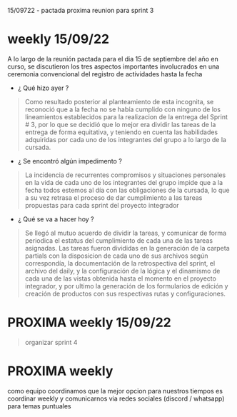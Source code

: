 15/09722 - pactada proxima reunion para sprint 3
# weekly 15/09/22 
A lo largo de la reunión pactada para el dia 15 de septiembre del año en curso, se discutieron los tres aspectos importantes involucrados en una ceremonia convencional del registro de actividades hasta la fecha
- ¿ Qué hizo ayer ?
> Como resultado posterior al planteamiento de esta incognita, se reconoció que a la fecha no se había cumplido con ninguno de los lineamientos establecidos para la realizacion de la entrega del Sprint # 3, por lo que se decidió que lo mejor era dividir las tareas de la entrega de forma equitativa, y teniendo en cuenta las habilidades adquiridas por cada uno de los integrantes del grupo a lo largo de la cursada.
- ¿ Se encontró algún impedimento ?
> La incidencia de recurrentes compromisos y situaciones personales en la vida de cada uno de los integrantes del grupo impide que a la fecha todos estemos al día con las obligaciones de la cursada, lo que a su vez retrasa el proceso de dar cumplimiento a las tareas propuestas para cada sprint del proyecto integrador
- ¿ Qué se va a hacer hoy ?
> Se llegó al mutuo acuerdo de dividir la tareas, y comunicar de forma periodica el estatus del cumplimiento de cada una de las tareas asignadas. 
Las tareas fueron divididas en la generación de la carpeta partials con la disposicion de cada uno de sus archivos según correspondía, la documentación de la retrospectiva del sprint, el archivo del daily, y la configuración de la lógica y el dinamismo de cada una de las vistas obtenida hasta el momento en el proyecto integrador, y por ultimo la generación de los formularios de edición y creación de productos con sus respectivas rutas y configuraciones.

# PROXIMA weekly 15/09/22 
>organizar sprint 4

# PROXIMA weekly 
como equipo coordinamos que la mejor opcion para nuestros tiempos es coordinar weekly y comunicarnos via redes sociales (discord / whatsapp) para temas puntuales
